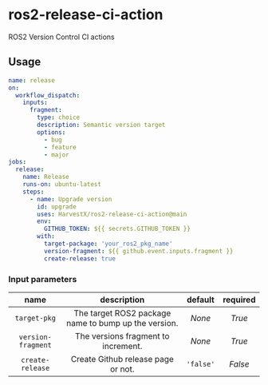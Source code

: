 # ros2-release-ci-action
ROS2 Version Control CI actions


## Usage
```yml
name: release
on:
  workflow_dispatch:
    inputs:
      fragment:
        type: choice
        description: Semantic version target
        options:
          - bug
          - feature
          - major
jobs:
  release:
    name: Release
    runs-on: ubuntu-latest
    steps:
      - name: Upgrade version
        id: upgrade
        uses: HarvestX/ros2-release-ci-action@main
        env:
          GITHUB_TOKEN: ${{ secrets.GITHUB_TOKEN }}
        with:
          target-package: 'your_ros2_pkg_name'
          version-fragment: ${{ github.event.inputs.fragment }}
          create-release: true
```

### Input parameters
|      **name**      |                   **description**                    | **default** | **required** |
| :----------------: | :--------------------------------------------------: | :---------: | :----------: |
|    `target-pkg`    | The target ROS2 package name to bump up the version. |   *None*    |    *True*    |
| `version-fragment` |         The versions fragment to increment.          |   *None*    |    *True*    |
|  `create-release`  |          Create Github release page or not.          |  `'false'`  |   *False*    |

